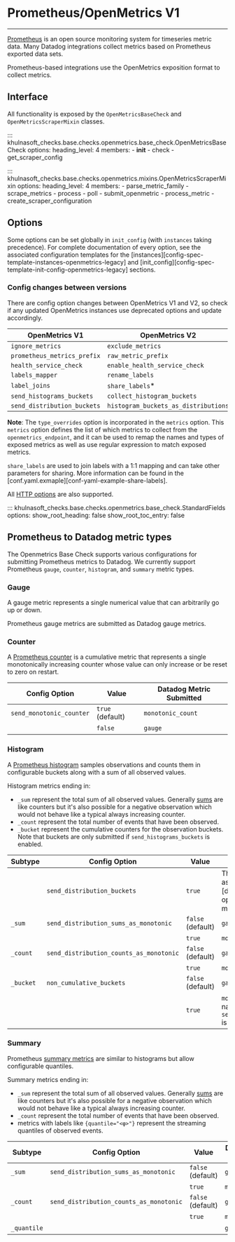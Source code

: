 # Prometheus/OpenMetrics V1

-----

[Prometheus](https://prometheus.io) is an open source monitoring system for timeseries metric data. Many Datadog
integrations collect metrics based on Prometheus exported data sets.

Prometheus-based integrations use the OpenMetrics exposition format to collect metrics.

## Interface

All functionality is exposed by the `OpenMetricsBaseCheck` and `OpenMetricsScraperMixin` classes.

::: khulnasoft_checks.base.checks.openmetrics.base_check.OpenMetricsBaseCheck
    options:
      heading_level: 4
      members:
        - __init__
        - check
        - get_scraper_config

::: khulnasoft_checks.base.checks.openmetrics.mixins.OpenMetricsScraperMixin
    options:
      heading_level: 4
      members:
        - parse_metric_family
        - scrape_metrics
        - process
        - poll
        - submit_openmetric
        - process_metric
        - create_scraper_configuration

## Options

Some options can be set globally in `init_config` (with `instances` taking precedence).
For complete documentation of every option, see the associated configuration templates for the
[instances][config-spec-template-instances-openmetrics-legacy] and [init_config][config-spec-template-init-config-openmetrics-legacy] sections.

### Config changes between versions
There are config option changes between OpenMetrics V1 and V2, so check if any updated OpenMetrics instances use deprecated options and update accordingly.


| OpenMetrics V1              | OpenMetrics V2                       |
|-----------------------------|--------------------------------------|
| `ignore_metrics`            | `exclude_metrics`                    |
| `prometheus_metrics_prefix` | `raw_metric_prefix`                  |
| `health_service_check`      | `enable_health_service_check`        |
| `labels_mapper`             | `rename_labels`                      |
| `label_joins`               | `share_labels`*                      |
| `send_histograms_buckets`   | `collect_histogram_buckets`          |
| `send_distribution_buckets` | `histogram_buckets_as_distributions` |

**Note**: The `type_overrides` option is incorporated in the `metrics` option. This `metrics` option defines the list of which metrics to collect from the `openmetrics_endpoint`, and it can be used to remap the names and types of exposed metrics as well as use regular expression to match exposed metrics.

`share_labels` are used to join labels with a 1:1 mapping and can take other parameters for sharing. More information can be found in the [conf.yaml.exmaple][conf-yaml-example-share-labels].


All [HTTP options](../base/http.md#options) are also supported.


::: khulnasoft_checks.base.checks.openmetrics.base_check.StandardFields
    options:
      show_root_heading: false
      show_root_toc_entry: false

## Prometheus to Datadog metric types

The Openmetrics Base Check supports various configurations for submitting Prometheus metrics to Datadog.
We currently support Prometheus `gauge`, `counter`, `histogram`, and `summary` metric types.

### Gauge
A gauge metric represents a single numerical value that can arbitrarily go up or down.

Prometheus gauge metrics are submitted as Datadog gauge metrics.

### Counter

A [Prometheus counter](https://prometheus.io/docs/concepts/metric_types/#counter) is a cumulative metric that represents
a single monotonically increasing counter whose value can only increase or be reset to zero on restart.

| Config Option | Value | Datadog Metric Submitted |
| ------------- | ----- | ------------------------ |
| `send_monotonic_counter` | `true` (default)| `monotonic_count` |
| &nbsp; | `false` | `gauge` |

### Histogram

A [Prometheus histogram](https://prometheus.io/docs/concepts/metric_types/#histogram) samples observations and counts
them in configurable buckets along with a sum of all observed values.

Histogram metrics ending in:

- `_sum` represent the total sum of all observed values. Generally [sums](https://prometheus.io/docs/practices/histograms/#count-and-sum-of-observations)
 are like counters but it's also possible for a negative observation which would not behave like a typical always increasing counter.
- `_count` represent the total number of events that have been observed.
- `_bucket` represent the cumulative counters for the observation buckets. Note that buckets are only submitted if `send_histograms_buckets` is enabled.


| Subtype | Config Option | Value | Datadog Metric Submitted |
| ------- | ------------- | ----- | ------------------------ |
| &nbsp; | `send_distribution_buckets` | `true` | The entire histogram can be submitted as a single [distribution metric][datadog-distribution-metrics]. If the option is enabled, none of the subtype metrics will be submitted.
| `_sum` | `send_distribution_sums_as_monotonic` | `false` (default) | `gauge` |
| &nbsp; | &nbsp; | `true` | `monotonic_count` |
| `_count` | `send_distribution_counts_as_monotonic` | `false` (default) | `gauge` |
| &nbsp; | &nbsp; | `true` | `monotonic_count` |
| `_bucket` | `non_cumulative_buckets` | `false` (default) | `gauge` |
| &nbsp; | &nbsp; | `true` | `monotonic_count` under `.count` metric name if `send_distribution_counts_as_monotonic` is enabled. Otherwise, `gauge`. |


### Summary
Prometheus [summary metrics](https://prometheus.io/docs/concepts/metric_types/#summary) are similar to histograms but allow configurable quantiles.

Summary metrics ending in:

- `_sum` represent the total sum of all observed values. Generally [sums](https://prometheus.io/docs/practices/histograms/#count-and-sum-of-observations)
 are like counters but it's also possible for a negative observation which would not behave like a typical always increasing counter.
- `_count` represent the total number of events that have been observed.
-  metrics with labels like `{quantile="<φ>"}` represent the streaming quantiles of observed events.

| Subtype | Config Option | Value | Datadog Metric Submitted |
| ------- | ------------- | ----- | ------------------------ |
| `_sum` | `send_distribution_sums_as_monotonic` | `false` (default) |`gauge` |
| &nbsp; | &nbsp; | `true` | `monotonic_count` |
| `_count` | `send_distribution_counts_as_monotonic` | `false` (default) | `gauge` |
| &nbsp; | &nbsp; | `true` | `monotonic_count` |
| `_quantile` | &nbsp; | &nbsp; | `gauge` |
